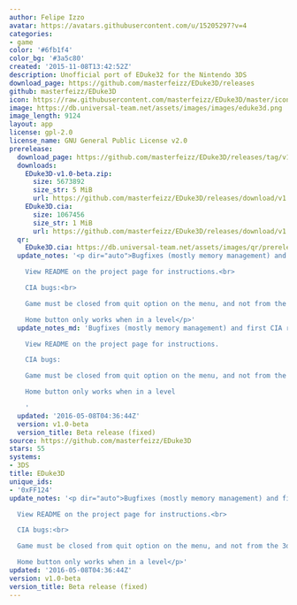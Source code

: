 ```yaml
---
author: Felipe Izzo
avatar: https://avatars.githubusercontent.com/u/15205297?v=4
categories:
- game
color: '#6fb1f4'
color_bg: '#3a5c80'
created: '2015-11-08T13:42:52Z'
description: Unofficial port of EDuke32 for the Nintendo 3DS
download_page: https://github.com/masterfeizz/EDuke3D/releases
github: masterfeizz/EDuke3D
icon: https://raw.githubusercontent.com/masterfeizz/EDuke3D/master/icon.png
image: https://db.universal-team.net/assets/images/images/eduke3d.png
image_length: 9124
layout: app
license: gpl-2.0
license_name: GNU General Public License v2.0
prerelease:
  download_page: https://github.com/masterfeizz/EDuke3D/releases/tag/v1.0-beta
  downloads:
    EDuke3D-v1.0-beta.zip:
      size: 5673892
      size_str: 5 MiB
      url: https://github.com/masterfeizz/EDuke3D/releases/download/v1.0-beta/EDuke3D-v1.0-beta.zip
    EDuke3D.cia:
      size: 1067456
      size_str: 1 MiB
      url: https://github.com/masterfeizz/EDuke3D/releases/download/v1.0-beta/EDuke3D.cia
  qr:
    EDuke3D.cia: https://db.universal-team.net/assets/images/qr/prerelease/eduke3d-cia.png
  update_notes: '<p dir="auto">Bugfixes (mostly memory management) and first CIA release.<br>

    View README on the project page for instructions.<br>

    CIA bugs:<br>

    Game must be closed from quit option on the menu, and not from the 3ds home menu<br>

    Home button only works when in a level</p>'
  update_notes_md: 'Bugfixes (mostly memory management) and first CIA release.

    View README on the project page for instructions.

    CIA bugs:

    Game must be closed from quit option on the menu, and not from the 3ds home menu

    Home button only works when in a level

    '
  updated: '2016-05-08T04:36:44Z'
  version: v1.0-beta
  version_title: Beta release (fixed)
source: https://github.com/masterfeizz/EDuke3D
stars: 55
systems:
- 3DS
title: EDuke3D
unique_ids:
- '0xFF124'
update_notes: '<p dir="auto">Bugfixes (mostly memory management) and first CIA release.<br>

  View README on the project page for instructions.<br>

  CIA bugs:<br>

  Game must be closed from quit option on the menu, and not from the 3ds home menu<br>

  Home button only works when in a level</p>'
updated: '2016-05-08T04:36:44Z'
version: v1.0-beta
version_title: Beta release (fixed)
---
```

